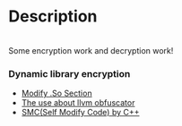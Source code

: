 # Description
<br/>
Some encryption work and decryption work!

### Dynamic library encryption
* [Modify .So Section](http://blog.csdn.net/jiangwei0910410003/article/details/49361281)
* [The use about llvm obfuscator](http://blog.csdn.net/wangbaochu/article/details/45370543)
* [SMC(Self Modify Code) by C++](http://blog.csdn.net/orbit/article/details/1497457)
